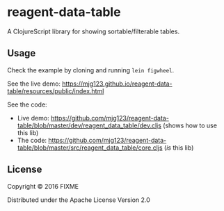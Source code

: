 # reagent-data-table

A ClojureScript library for showing sortable/filterable tables.

## Usage

Check the example by cloning and running `lein figwheel`.

See the live demo: https://mjg123.github.io/reagent-data-table/resources/public/index.html

See the code:

- Live demo: https://github.com/mjg123/reagent-data-table/blob/master/dev/reagent_data_table/dev.cljs  (shows how to use this lib)
- The code: https://github.com/mjg123/reagent-data-table/blob/master/src/reagent_data_table/core.cljs (_is_ this lib)

## License

Copyright © 2016 FIXME

Distributed under the Apache License Version 2.0
